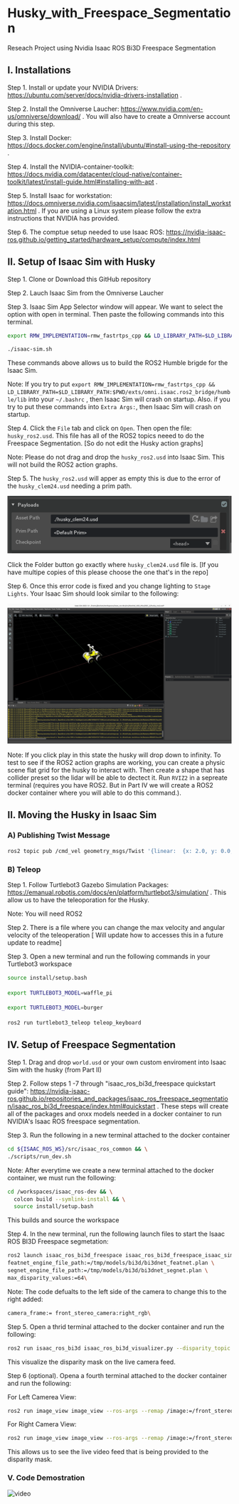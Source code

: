 # Husky_with_Freespace_Segmentation
Reseach Project using Nvidia Isaac ROS Bi3D Freespace Segmentation

## I. Installations

Step 1. Install or update your NVIDIA Drivers: https://ubuntu.com/server/docs/nvidia-drivers-installation .

Step 2. Install the Omniverse Laucher: https://www.nvidia.com/en-us/omniverse/download/ .
You will also have to create a Omniverse account during this step.

Step 3. Install Docker: https://docs.docker.com/engine/install/ubuntu/#install-using-the-repository .

Step 4. Install the NVIDIA-container-toolkit: https://docs.nvidia.com/datacenter/cloud-native/container-toolkit/latest/install-guide.html#installing-with-apt .

Step 5. Install Isaac for workstation: https://docs.omniverse.nvidia.com/isaacsim/latest/installation/install_workstation.html .
If you are using a Linux system please follow the extra instructions that NVIDIA has provided.


Step 6. The comptue setup needed to use Isaac ROS: https://nvidia-isaac-ros.github.io/getting_started/hardware_setup/compute/index.html

## II. Setup of Isaac Sim with Husky

Step 1. Clone or Download this GitHub repository 

Step 2. Lauch Isaac Sim from the Omniverse Laucher

Step 3. Isaac Sim App Selector window will appear. We want to select the option with open in terminal. Then paste the following commands into this terminal.

```bash
export RMW_IMPLEMENTATION=rmw_fastrtps_cpp && LD_LIBRARY_PATH=$LD_LIBRARY_PATH:$PWD/exts/omni.isaac.ros2_bridge/humble/lib
```

```bash
./isaac-sim.sh 
```

These commands above allows us to build the ROS2 Humble brigde for the Isaac Sim.

Note: If you try to put ```export RMW_IMPLEMENTATION=rmw_fastrtps_cpp && LD_LIBRARY_PATH=$LD_LIBRARY_PATH:$PWD/exts/omni.isaac.ros2_bridge/humble/lib``` into your ```~/.bashrc``` , then Isaac Sim will crash on startup.
Also. if you try to put these commands into ```Extra Args:```, then Isaac Sim will crash on startup.

Step 4. Click the ```File``` tab and click on ```Open```. Then open the file: ```husky_ros2.usd```. This file has all of the ROS2 topics neeed to do the Freespace Segmentation. [So do not edit the Husky action graphs] 

Note: Please do not drag and drop the ```husky_ros2.usd``` into Isaac Sim. This will not build the ROS2 action graphs.

Step 5. The ```husky_ros2.usd``` will apper as empty this is due to the error of the ```husky_clem24.usd``` needing a prim path.

![prim path](https://github.com/jkcolem/Husky_with_Freespace_Segmentation/blob/main/Screenshot%20from%202023-12-14%2016-05-31.png)

Click the Folder button go exactly where ```husky_clem24.usd``` file is. [If you have multipe copies of this please choose the one that's in the repo]

Step 6. Once this error code is fixed and you change lighting to ```Stage Lights```. Your Isaac Sim should look similar to the following:

![husky_in_isacc_sim](https://github.com/jkcolem/Husky_with_Freespace_Segmentation/blob/main/Screenshot%20from%202023-12-15%2016-01-10.png)

Note: If you click play in this state the husky will drop down to infinity. To test to see if the ROS2 action graphs are working, you can create a physic scene flat grid for the husky to interact with. Then create a shape that has collider preset so the lidar will be able to dectect it. Run ```RVIZ2``` in a sepreate terminal (requires you have ROS2. But in Part IV we will create a ROS2 docker container where you will able to do this command.).

## II. Moving the Husky in Isaac Sim

### A) Publishing Twist Message

```bash
ros2 topic pub /cmd_vel geometry_msgs/Twist '{linear:  {x: 2.0, y: 0.0, z: 0.0}, angular: {x: 0.0,y: 0.0,z: 0.0}}'
```

### B) Teleop

Step 1. Follow Turtlebot3 Gazebo Simulation Packages: https://emanual.robotis.com/docs/en/platform/turtlebot3/simulation/ . This allow us to have the teleoporation for the Husky.

Note: You will need ROS2

Step 2. There is a file where you can change the max velocity and angular velocity of the teleoperation [ Will update how to accesses this in a future update to readme]

Step 3. Open a new terminal and run the following commands in your Turtlebot3 workspace

```bash
source install/setup.bash 

export TURTLEBOT3_MODEL=waffle_pi 

export TURTLEBOT3_MODEL=burger 

ros2 run turtlebot3_teleop teleop_keyboard
```
## IV. Setup of Freespace Segmentation

Step 1. Drag and drop ```world.usd``` or your own custom enviroment into Isaac Sim with the husky (from Part II)

Step 2. Follow steps 1 -7 through "isaac_ros_bi3d_freespace quickstart guide": https://nvidia-isaac-ros.github.io/repositories_and_packages/isaac_ros_freespace_segmentation/isaac_ros_bi3d_freespace/index.html#quickstart . These steps will create all of the packages and onxx models needed in a docker container to run NVIDIA's Isaac ROS freespace segmentation.

Step 3. Run the following in a new terminal attached to the docker container

```bash
cd ${ISAAC_ROS_WS}/src/isaac_ros_common && \
./scripts/run_dev.sh
```
Note: After everytime we create a new terminal attached to the docker container, we must run the following:

```bash
cd /workspaces/isaac_ros-dev && \
  colcon build --symlink-install && \
  source install/setup.bash
```
This builds and source the workspace

Step 4. In the new terminal, run the following launch files to start the Isaac ROS BI3D Freespace segmetation:

```bash
ros2 launch isaac_ros_bi3d_freespace isaac_ros_bi3d_freespace_isaac_sim.launch.py \
featnet_engine_file_path:=/tmp/models/bi3d/bi3dnet_featnet.plan \
segnet_engine_file_path:=/tmp/models/bi3d/bi3dnet_segnet.plan \
max_disparity_values:=64\
```

Note: The code defualts to the left side of the camera to change this to the right added:

``` bash
camera_frame:= front_stereo_camera:right_rgb\
```

Step 5. Open a thrid terminal attached to the docker container and run the following:

``` bash
ros2 run isaac_ros_bi3d isaac_ros_bi3d_visualizer.py --disparity_topic bi3d_mask
```
This visualize the disparity mask on the live camera feed.

Step 6 (optional). Opena a fourth terminal attached to the docker container and run the following:

For Left Camerea View:
```bash
ros2 run image_view image_view --ros-args --remap /image:=/front_stereo_camera/left_rgb/image_resize
```
For Right Camera View:
```bash
ros2 run image_view image_view --ros-args --remap /image:=/front_stereo_camera/right_rgb/image_resize 
```
This allows us to see the live video feed that is being provided to the disparity mask.

### V. Code Demostration

![video](https://github.com/jkcolem/Husky_with_Freespace_Segmentation/blob/main/2023-12-06%2000-34-19.gif)
